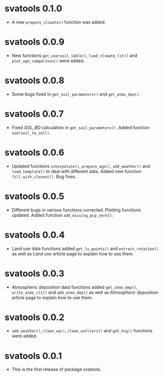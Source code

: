 # svatools 0.1.0

* A new `prepare_climate()` function was added.

# svatools 0.0.9 

* New functions `get_usersoil_table()`, `load_climate_lst()` and `plot_wgn_comparison()` were added. 

# svatools 0.0.8

* Some bugs fixed in `get_soil_parameters()` and `get_atmo_dep()`.

# svatools 0.0.7

* Fixed *SOL_BD* calculation in `get_soil_parameters()`. Added function `usersoil_to_sol()`. 

# svatools 0.0.6

* Updated functions `interpolate()`, `prepare_wgn()`, `add_weather()` and `load_template()` to deal with different data. Added new function `fill_with_closest()`. Bug fixes. 

# svatools 0.0.5

* Different bugs in various functions corrected. Plotting functions updated. Added function `add_missing_pcp_zero()`.

# svatools 0.0.4

* Land use data functions added `get_lu_points()` and `extract_rotation()` as well as *Land use* article page to explain how to use them.

# svatools 0.0.3

* Atmospheric deposition data functions added `get_atmo_dep()`, `write_atmo_cli()` and `add_atmo_dep()` as well as *Atmospheric deposition* article page to explain how to use them.

# svatools 0.0.2

* `add_weather()`, `clean_wq()`, `clean_outliers()` and `get_hsg()` functions were added. 

# svatools 0.0.1

* This is the first release of package svatools.
